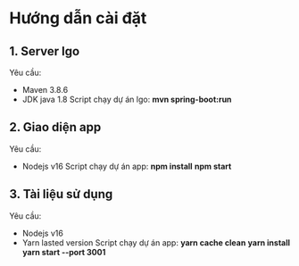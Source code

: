 # Hướng dẫn cài đặt
## 1. Server lgo
Yêu cầu:
- Maven 3.8.6
- JDK java 1.8
Script chạy dự án lgo: 
**mvn spring-boot:run**
## 2. Giao diện app
Yêu cầu: 
- Nodejs v16
Script chạy dự án app:
**npm install**
**npm start**
## 3. Tài liệu sử dụng
Yêu cầu:
- Nodejs v16
- Yarn lasted version
Script chạy dự án app:
**yarn cache clean**
**yarn install**
**yarn start --port 3001**